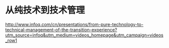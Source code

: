 # 从纯技术到技术管理
http://www.infoq.com/cn/presentations/from-pure-technology-to-technical-management-of-the-transition-experience?utm_source=infoq&utm_medium=videos_homepage&utm_campaign=videos_row1
